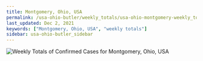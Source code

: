 ```yaml
---
title: Montgomery, Ohio, USA
permalink: /usa-ohio-butler/weekly_totals/usa-ohio-montgomery-weekly_totals.html
last_updated: Dec 2, 2021
keywords: ["Montgomery, Ohio, USA", "weekly totals"]
sidebar: usa-ohio-butler_sidebar
---
```


![Weekly Totals of Confirmed Cases for Montgomery, Ohio, USA](/covid_tracker/images/graphs/usa-ohio-montgomery-weekly_totals_graph.png)
